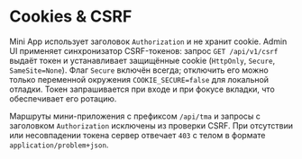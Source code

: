 <!-- Назначение файла: описание флагов cookie и схемы защиты от CSRF. -->

# Cookies & CSRF

Mini App использует заголовок `Authorization` и не хранит cookie. Admin UI применяет синхронизатор CSRF-токенов: запрос `GET /api/v1/csrf` выдаёт токен и устанавливает защищённые cookie (`HttpOnly`, `Secure`, `SameSite=None`). Флаг `Secure` включён всегда; отключить его можно только переменной окружения `COOKIE_SECURE=false` для локальной отладки. Токен запрашивается при входе и при фокусе вкладки, что обеспечивает его ротацию.

Маршруты мини-приложения с префиксом `/api/tma` и запросы с заголовком `Authorization` исключены из проверки CSRF. При отсутствии или несовпадении токена сервер отвечает `403` с телом в формате `application/problem+json`.
